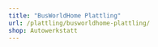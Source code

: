 ```yaml
---
title: "BusWorldHome Plattling"
url: /plattling/busworldhome-plattling/
shop: Autowerkstatt
---
```


